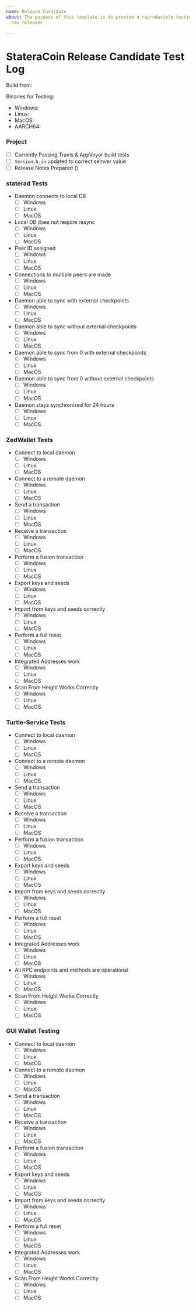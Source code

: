 ```yaml
---
name: Release Candidate
about: The purpose of this template is to provide a reproducible testing process for
  new releases

---
```


# StateraCoin <!-- Insert semver # including build number here --> Release Candidate Test Log

Build from: <!-- link to release candidate branch -->

Binaries for Testing:
  - Windows: <!-- link to release candidate binaries for this platform -->
  - Linux: <!-- link to release candidate binaries for this platform -->
  - MacOS: <!-- link to release candidate binaries for this platform -->
  - AARCH64: <!-- link to release candidate binaries for this platform -->

### Project
- [ ] Currently Passing Travis & AppVeyor build tests
- [ ] `Version.h.in` updated to correct semver value
- [ ] Release Notes Prepared (<!-- link to proposed copy of release notes -->)

### staterad Tests
- Daemon connects to local DB
  - [ ] Windows
  - [ ] Linux
  - [ ] MacOS
- Local DB does not require resync
  - [ ] Windows
  - [ ] Linux
  - [ ] MacOS
- Peer ID assigned
  - [ ] Windows
  - [ ] Linux
  - [ ] MacOS
- Connections to multiple peers are made
  - [ ] Windows
  - [ ] Linux
  - [ ] MacOS
- Daemon able to sync with external checkpoints
  - [ ] Windows
  - [ ] Linux
  - [ ] MacOS
- Daemon able to sync without external checkpoints
  - [ ] Windows
  - [ ] Linux
  - [ ] MacOS
- Daemon able to sync from 0 with external checkpoints
  - [ ] Windows
  - [ ] Linux
  - [ ] MacOS
- Daemon able to sync from 0 without external checkpoints
  - [ ] Windows
  - [ ] Linux
  - [ ] MacOS
- Daemon stays synchronized for 24 hours
  - [ ] Windows
  - [ ] Linux
  - [ ] MacOS
 
### ZedWallet Tests
- Connect to local daemon
  - [ ] Windows
  - [ ] Linux
  - [ ] MacOS
- Connect to a remote daemon
  - [ ] Windows
  - [ ] Linux
  - [ ] MacOS
- Send a transaction
  - [ ] Windows
  - [ ] Linux
  - [ ] MacOS
- Receive a transaction
  - [ ] Windows
  - [ ] Linux
  - [ ] MacOS
- Perform a fusion transaction
  - [ ] Windows
  - [ ] Linux
  - [ ] MacOS
- Export keys and seeds
  - [ ] Windows
  - [ ] Linux
  - [ ] MacOS
- Import from keys and seeds correctly
  - [ ] Windows
  - [ ] Linux
  - [ ] MacOS
- Perform a full reset
  - [ ] Windows
  - [ ] Linux
  - [ ] MacOS
- Integrated Addresses work
  - [ ] Windows
  - [ ] Linux
  - [ ] MacOS
- Scan From Height Works Correctly
  - [ ] Windows
  - [ ] Linux
  - [ ] MacOS

### Turtle-Service Tests
- Connect to local daemon
  - [ ] Windows
  - [ ] Linux
  - [ ] MacOS
- Connect to a remote daemon
  - [ ] Windows
  - [ ] Linux
  - [ ] MacOS
- Send a transaction
  - [ ] Windows
  - [ ] Linux
  - [ ] MacOS
- Receive a transaction
  - [ ] Windows
  - [ ] Linux
  - [ ] MacOS
- Perform a fusion transaction
  - [ ] Windows
  - [ ] Linux
  - [ ] MacOS
- Export keys and seeds
  - [ ] Windows
  - [ ] Linux
  - [ ] MacOS
- Import from keys and seeds correctly
  - [ ] Windows
  - [ ] Linux
  - [ ] MacOS
- Perform a full reset
  - [ ] Windows
  - [ ] Linux
  - [ ] MacOS
- Integrated Addresses work
  - [ ] Windows
  - [ ] Linux
  - [ ] MacOS
- All RPC endpoints and methods are operational
  - [ ] Windows
  - [ ] Linux
  - [ ] MacOS
- Scan From Height Works Correctly
  - [ ] Windows
  - [ ] Linux
  - [ ] MacOS

### GUI Wallet Testing
- Connect to local daemon
  - [ ] Windows
  - [ ] Linux
  - [ ] MacOS
- Connect to a remote daemon
  - [ ] Windows
  - [ ] Linux
  - [ ] MacOS
- Send a transaction
  - [ ] Windows
  - [ ] Linux
  - [ ] MacOS
- Receive a transaction
  - [ ] Windows
  - [ ] Linux
  - [ ] MacOS
- Perform a fusion transaction
  - [ ] Windows
  - [ ] Linux
  - [ ] MacOS
- Export keys and seeds
  - [ ] Windows
  - [ ] Linux
  - [ ] MacOS
- Import from keys and seeds correctly
  - [ ] Windows
  - [ ] Linux
  - [ ] MacOS
- Perform a full reset
  - [ ] Windows
  - [ ] Linux
  - [ ] MacOS
- Integrated Addresses work
  - [ ] Windows
  - [ ] Linux
  - [ ] MacOS
- Scan From Height Works Correctly
  - [ ] Windows
  - [ ] Linux
  - [ ] MacOS
